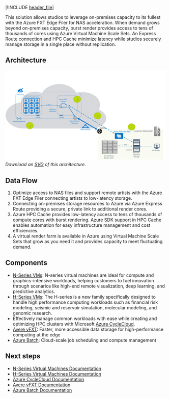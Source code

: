 


[!INCLUDE [header_file](../../../includes/sol-idea-header.md)]

This solution allows studios to leverage on-premises capacity to its fullest with the Azure FXT Edge Filer for NAS acceleration. When demand grows beyond on-premises capacity, burst render provides access to tens of thousands of cores using Azure Virtual Machine Scale Sets. An Express Route connection and HPC Cache minimize latency while studios securely manage storage in a single place without replication.

## Architecture

![Architecture Diagram](../media/azure-batch-rendering.png)
*Download an [SVG](../media/azure-batch-rendering.svg) of this architecture.*

## Data Flow

1. Optimize access to NAS files and support remote artists with the Azure FXT Edge Filer connecting artists to low-latency storage.
1. Connecting on-premises storage resources to Azure via Azure Express Route providing a secure, private link to additional render cores.
1. Azure HPC Cache provides low-latency access to tens of thousands of compute cores with burst rendering.  Azure SDK support in HPC Cache enables automation for easy infrastructure management and cost efficiencies.
1. A virtual render farm is available in Azure using Virtual Machine Scale Sets that grow as you need it and provides capacity to meet fluctuating demand.

## Components

* [N-Series VMs](https://azure.microsoft.com/pricing/details/virtual-machines/linux): N-series virtual machines are ideal for compute and graphics-intensive workloads, helping customers to fuel innovation through scenarios like high-end remote visualization, deep learning, and predictive analytics.
* [H-Series VMs](https://azure.microsoft.com/pricing/details/virtual-machines/linux): The H-series is a new family specifically designed to handle high performance computing workloads such as financial risk modeling, seismic and reservoir simulation, molecular modeling, and genomic research.
* Effectively manage common workloads with ease while creating and optimizing HPC clusters with Microsoft [Azure CycleCloud](https://azure.microsoft.com/features/azure-cyclecloud).
* [Avere vFXT](https://azure.microsoft.com/services/storage/avere-vfxt): Faster, more accessible data storage for high-performance computing at the edge
* [Azure Batch](https://azure.microsoft.com/services/batch): Cloud-scale job scheduling and compute management

## Next steps

* [N-Series Virtual Machines Documentation](/azure/virtual-machines/linux/sizes-gpu)
* [H-Series Virtual Machines Documentation](/azure/virtual-machines/linux/sizes-hpc)
* [Azure CycleCloud Documentation](/azure/cyclecloud)
* [Avere vFXT Documentation](/azure/avere-vfxt)
* [Azure Batch Documentation](/azure/batch)